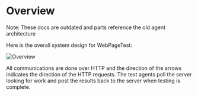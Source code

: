 # Overview
Note: These docs are outdated and parts reference the old agent architecture

Here is the overall system design for WebPageTest:

![Overview](/img/overview.png)

All communications are done over HTTP and the direction of the arrows indicates the direction of the HTTP requests.  The test agents poll the server looking for work and post the results back to the server when testing is complete.
